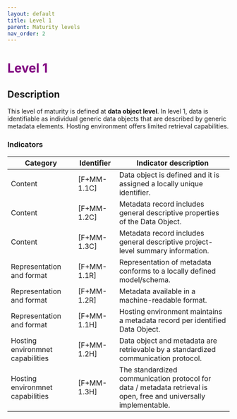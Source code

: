 ```yaml
---
layout: default
title: Level 1
parent: Maturity levels
nav_order: 2
---
```


# <span style="color:purple;font-weight:bold">Level 1</span>

## Description

This level of maturity is defined at **data object level**. In level 1, data is identifiable as individual generic data objects that are described by generic metadata elements. Hosting environment offers limited retrieval capabilities.

### Indicators

| Category | Identifier | Indicator description |
| -------- | ---------- | ---------------------- |
| Content | [F+MM-1.1C] | Data object is defined and it is assigned a locally unique identifier. |
| Content | [F+MM-1.2C] | Metadata record includes general descriptive properties of the Data Object. |
| Content | [F+MM-1.3C] | Metadata record includes general descriptive project-level summary information. |
| Representation and format |  [F+MM-1.1R] | Representation of metadata conforms to a locally defined model/schema. |
| Representation and format |  [F+MM-1.2R] | Metadata available in a machine-readable format. |
| Representation and format |  [F+MM-1.1H] | Hosting environment maintains a metadata record per identified Data Object. |
| Hosting environmnet capabilities | [F+MM-1.2H] | Data object and metadata are retrievable by a standardized communication protocol. |
| Hosting environmnet capabilities | [F+MM-1.3H] | The standardized communication protocol for data / metadata retrieval is open, free and universally implementable. |
